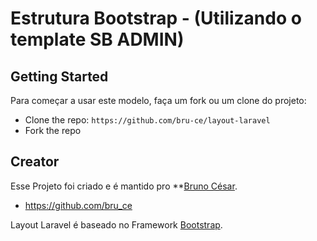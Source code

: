 # Estrutura Bootstrap - (Utilizando o template SB ADMIN)


## Getting Started

Para começar a usar este modelo, faça um fork ou um clone do projeto:
* Clone the repo: `https://github.com/bru-ce/layout-laravel`
* Fork the repo


## Creator

Esse Projeto foi criado e é mantido pro **[Bruno César](https://github.com/bru_ce/).

* https://github.com/bru_ce

Layout Laravel é baseado no Framework [Bootstrap](http://getbootstrap.com/).


